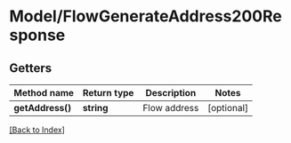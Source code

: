 # Model/FlowGenerateAddress200Response

## Getters

Method name | Return type | Description | Notes
------------ | ------------- | ------------- | -------------
**getAddress()** | **string** | Flow address | [optional]

[[Back to Index]](../index.md)
